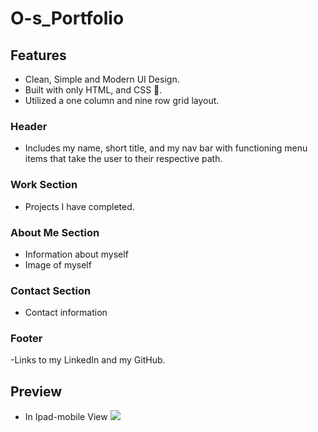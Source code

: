 # O-s_Portfolio

## Features

- Clean, Simple and Modern UI Design.
- Built with only HTML, and CSS 🔨.
- Utilized a one column and nine row grid layout.

### Header

- Includes my name, short title, and my nav bar with functioning menu items that take the user to their respective path. 

### Work Section

- Projects I have completed.

### About Me Section

- Information about myself
- Image of myself

### Contact Section

- Contact information


### Footer

-Links to my LinkedIn and my GitHub. 

## Preview
- In Ipad-mobile View
![](https://github.com/Oscarl214/O-s_Portfolio/blob/main/Images/preview.gif)
